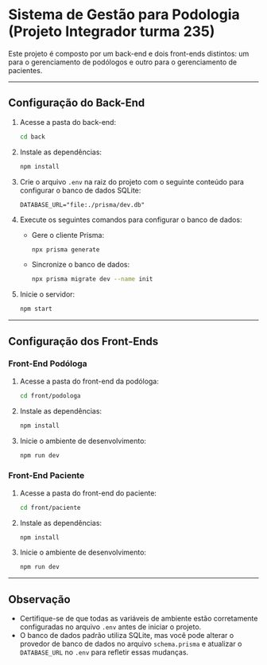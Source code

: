  # Sistema de Gestão para Podologia (Projeto Integrador turma 235)

Este projeto é composto por um back-end e dois front-ends distintos: um para o gerenciamento de podólogos e outro para o gerenciamento de pacientes.

---

## Configuração do Back-End

1. Acesse a pasta do back-end:
   ```bash
   cd back
   ```

2. Instale as dependências:
   ```bash
   npm install
   ```

3. Crie o arquivo `.env` na raiz do projeto com o seguinte conteúdo para configurar o banco de dados SQLite:
   ```env
   DATABASE_URL="file:./prisma/dev.db"
   ```

4. Execute os seguintes comandos para configurar o banco de dados:

   - Gere o cliente Prisma:
     ```bash
     npx prisma generate
     ```

   - Sincronize o banco de dados:
     ```bash
     npx prisma migrate dev --name init
     ```

5. Inicie o servidor:
   ```bash
   npm start
   ```

---

## Configuração dos Front-Ends

### Front-End Podóloga

1. Acesse a pasta do front-end da podóloga:
   ```bash
   cd front/podologa
   ```

2. Instale as dependências:
   ```bash
   npm install
   ```

3. Inicie o ambiente de desenvolvimento:
   ```bash
   npm run dev
   ```

### Front-End Paciente

1. Acesse a pasta do front-end do paciente:
   ```bash
   cd front/paciente
   ```

2. Instale as dependências:
   ```bash
   npm install
   ```

3. Inicie o ambiente de desenvolvimento:
   ```bash
   npm run dev
   ```

---

## Observação

- Certifique-se de que todas as variáveis de ambiente estão corretamente configuradas no arquivo `.env` antes de iniciar o projeto.
- O banco de dados padrão utiliza SQLite, mas você pode alterar o provedor de banco de dados no arquivo `schema.prisma` e atualizar o `DATABASE_URL` no `.env` para refletir essas mudanças.
```
